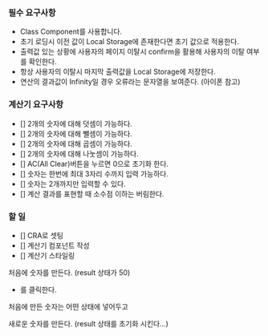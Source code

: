### 필수 요구사항

- Class Component를 사용합니다.
- 초기 로딩시 이전 값이 Local Storage에 존재한다면 초기 값으로 적용한다.
- 출력값 있는 상황에 사용자의 페이지 이탈시 confirm을 활용해 사용자의 이탈 여부를 확인한다.
- 항상 사용자의 이탈시 마지막 출력값을 Local Storage에 저장한다.
- 연산의 결과값이 Infinity일 경우 오류라는 문자열을 보여준다. (아이폰 참고)

### 계산기 요구사항

- [] 2개의 숫자에 대해 덧셈이 가능하다.
- [] 2개의 숫자에 대해 뺄셈이 가능하다.
- [] 2개의 숫자에 대해 곱셈이 가능하다.
- [] 2개의 숫자에 대해 나눗셈이 가능하다.
- [] AC(All Clear)버튼을 누르면 0으로 초기화 한다.
- [] 숫자는 한번에 최대 3자리 수까지 입력 가능하다.
- [] 숫자는 2개까지만 입력할 수 있다.
- [] 계산 결과를 표현할 때 소수점 이하는 버림한다.

### 할 일

- [] CRA로 셋팅
- [] 계산기 컴포넌트 작성
- [] 계산기 스타일링

처음에 숫자를 만든다. (result 상태가 50)

- 를 클릭한다.

처음에 만든 숫자는 어떤 상태에 넣어두고

새로운 숫자를 만든다. (result 상태를 초기화 시킨다...)
